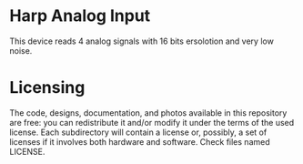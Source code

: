 # Harp Analog Input

This device reads 4 analog signals with 16 bits ersolotion and very low noise.

# Licensing

The code, designs, documentation, and photos available in this repository are free: you can redistribute it and/or modify it under the terms of the used license.
Each subdirectory will contain a license or, possibly, a set of licenses if it involves both hardware and software. Check files named LICENSE.